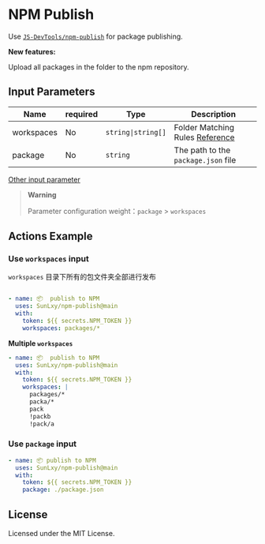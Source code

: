 NPM Publish
===

Use [`JS-DevTools/npm-publish`](https://github.com/JS-DevTools/npm-publish) for package publishing.

**New features:**

Upload all packages in the folder to the npm repository.

## Input Parameters

| Name  | required | Type | Description  |
|------|---|-----|------|
| workspaces | No |`string\|string[]` | Folder Matching Rules [Reference](https://www.npmjs.com/package/fast-glob) |
| package | No | `string` | The path to the `package.json` file |

[Other input parameter](https://github.com/JS-DevTools/npm-publish)



> **Warning**
> 
> Parameter configuration weight：`package` > `workspaces`


## Actions Example

### Use `workspaces` input

`workspaces` 目录下所有的包文件夹全部进行发布

```yml

- name: 📦  publish to NPM
  uses: SunLxy/npm-publish@main
  with:
    token: ${{ secrets.NPM_TOKEN }}
    workspaces: packages/*
```

**Multiple `workspaces`**

```yml
- name: 📦  publish to NPM
  uses: SunLxy/npm-publish@main
  with:
    token: ${{ secrets.NPM_TOKEN }}
    workspaces: |
      packages/*
      packa/*
      pack
      !packb
      !pack/a
```

### Use `package` input

```yml
- name: 📦 publish to NPM
  uses: SunLxy/npm-publish@main
  with:
    token: ${{ secrets.NPM_TOKEN }}
    package: ./package.json

```

## License

Licensed under the MIT License.
